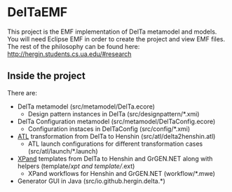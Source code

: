 # DelTaEMF

This project is the EMF implementation of DelTa metamodel and models. You will need Eclipse EMF in order to create the project and view EMF files. The rest of the philosophy can be found here: http://hergin.students.cs.ua.edu/#research

## Inside the project

There are:

- DelTa metamodel (src/metamodel/DelTa.ecore)
   - Design pattern instances in DelTa (src/designpattern/*.xmi)
- DelTa Configuration metamodel (src/metamodel/DelTaConfig.ecore)
  - Configuration instaces in DelTaConfig (src/config/*.xmi)
- [ATL] transformation from DelTa to Henshin (src/atl/delta2henshin.atl)
  - ATL launch configurations for different transformation cases (src/atl/launch/*.launch)
- [XPand] templates from DelTa to Henshin and GrGEN.NET along with helpers (template/*xpt and template/*.ext)
  - XPand workflows for Henshin and GrGEN.NET (workflow/*.mwe)
- Generator GUI in Java (src/io.github.hergin.delta.*)

[ATL]: <https://eclipse.org/atl/>
[XPand]: <https://eclipse.org/modeling/m2t/?project=xpand>
